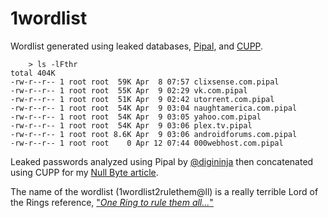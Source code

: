 # 1wordlist
Wordlist generated using leaked databases, [Pipal](https://github.com/digininja/pipal), and [CUPP](https://github.com/Mebus/cupp).

```
    > ls -lFthr
total 404K
-rw-r--r-- 1 root root  59K Apr  8 07:57 clixsense.com.pipal
-rw-r--r-- 1 root root  55K Apr  9 02:29 vk.com.pipal
-rw-r--r-- 1 root root  51K Apr  9 02:42 utorrent.com.pipal
-rw-r--r-- 1 root root  54K Apr  9 03:04 naughtamerica.com.pipal
-rw-r--r-- 1 root root  54K Apr  9 03:05 yahoo.com.pipal
-rw-r--r-- 1 root root  54K Apr  9 03:06 plex.tv.pipal
-rw-r--r-- 1 root root 8.6K Apr  9 03:06 androidforums.com.pipal
-rw-r--r-- 1 root root    0 Apr 12 07:44 000webhost.com.pipal
```

Leaked passwords analyzed using Pipal by [@digininja](https://github.com/digininja/) then concatenated using CUPP for my [Null Byte article](https://null-byte.wonderhowto.com/how-to/use-leaked-databases-create-bruteforce-wordlists-0184006/).

The name of the wordlist (1wordlist2rulethem@ll) is a really terrible Lord of the Rings reference, ["_One Ring to rule them all..._"](https://www.goodreads.com/quotes/4454-three-rings-for-the-elven-kings-under-the-sky-seven-for)
